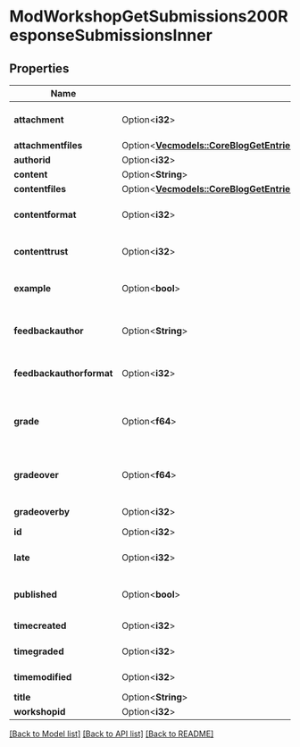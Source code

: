 # ModWorkshopGetSubmissions200ResponseSubmissionsInner

## Properties

Name | Type | Description | Notes
------------ | ------------- | ------------- | -------------
**attachment** | Option<**i32**> | Used by File API file_postupdate_standard_filemanager. | [optional][default to 0]
**attachmentfiles** | Option<[**Vec<models::CoreBlogGetEntries200ResponseEntriesInnerSummaryfilesInner>**](core_blog_get_entries_200_response_entries_inner_summaryfiles_inner.md)> |  | [optional]
**authorid** | Option<**i32**> | The author of the submission. | [optional]
**content** | Option<**String**> | Submission text. | [optional]
**contentfiles** | Option<[**Vec<models::CoreBlogGetEntries200ResponseEntriesInnerSummaryfilesInner>**](core_blog_get_entries_200_response_entries_inner_summaryfiles_inner.md)> |  | [optional]
**contentformat** | Option<**i32**> | content format (1 = HTML, 0 = MOODLE, 2 = PLAIN, or 4 = MARKDOWN) | [optional][default to 0]
**contenttrust** | Option<**i32**> | The trust mode of the data. | [optional][default to 0]
**example** | Option<**bool**> | Is this submission an example from teacher. | [optional][default to false]
**feedbackauthor** | Option<**String**> | Teacher comment/feedback for the author of the submission, for example describing the reasons                     for the grade overriding. | [optional]
**feedbackauthorformat** | Option<**i32**> | feedbackauthor format (1 = HTML, 0 = MOODLE, 2 = PLAIN, or 4 = MARKDOWN) | [optional][default to 0]
**grade** | Option<**f64**> | Aggregated grade for the submission. The grade is a decimal number from interval 0..100.                     If NULL then the grade for submission has not been aggregated yet. | [optional]
**gradeover** | Option<**f64**> | Grade for the submission manually overridden by a teacher. Grade is always from interval 0..100.                     If NULL then the grade is not overriden. | [optional]
**gradeoverby** | Option<**i32**> | The id of the user who has overridden the grade for submission. | [optional]
**id** | Option<**i32**> | The primary key of the record. | [optional]
**late** | Option<**i32**> | Has this submission been submitted after the deadline or during the assessment phase? | [optional][default to 0]
**published** | Option<**bool**> | Shall the submission be available to other when the workshop is closed. | [optional][default to false]
**timecreated** | Option<**i32**> | Timestamp when the work was submitted for the first time. | [optional]
**timegraded** | Option<**i32**> | The timestamp when grade or gradeover was recently modified. | [optional]
**timemodified** | Option<**i32**> | Timestamp when the submission has been updated. | [optional]
**title** | Option<**String**> | The submission title. | [optional]
**workshopid** | Option<**i32**> | The id of the workshop instance. | [optional]

[[Back to Model list]](../README.md#documentation-for-models) [[Back to API list]](../README.md#documentation-for-api-endpoints) [[Back to README]](../README.md)


